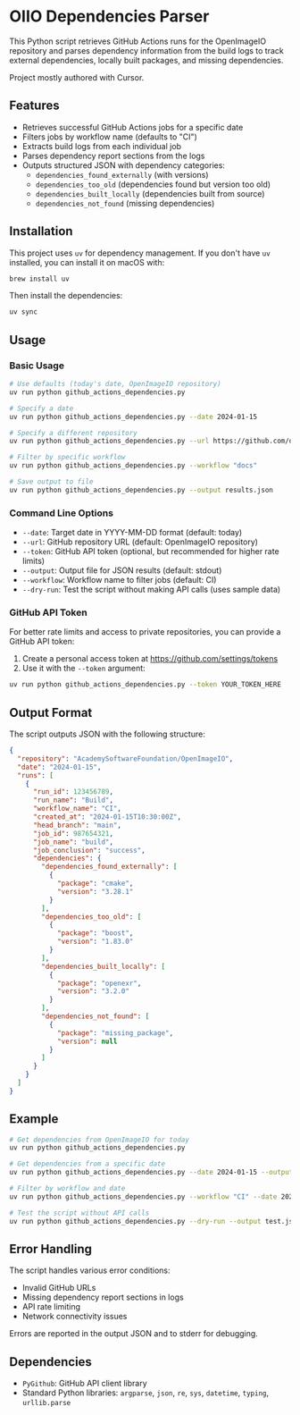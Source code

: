 # OIIO Dependencies Parser

This Python script retrieves GitHub Actions runs for the OpenImageIO repository and parses dependency information from the build logs to track external dependencies, locally built packages, and missing dependencies.

Project mostly authored with Cursor.

## Features

- Retrieves successful GitHub Actions jobs for a specific date
- Filters jobs by workflow name (defaults to "CI")
- Extracts build logs from each individual job
- Parses dependency report sections from the logs
- Outputs structured JSON with dependency categories:
  - `dependencies_found_externally` (with versions)
  - `dependencies_too_old` (dependencies found but version too old)
  - `dependencies_built_locally` (dependencies built from source)
  - `dependencies_not_found` (missing dependencies)

## Installation

This project uses `uv` for dependency management. If you don't have `uv` installed, you can install it on macOS  with:

```bash
brew install uv
```

Then install the dependencies:

```bash
uv sync
```

## Usage

### Basic Usage

```bash
# Use defaults (today's date, OpenImageIO repository)
uv run python github_actions_dependencies.py

# Specify a date
uv run python github_actions_dependencies.py --date 2024-01-15

# Specify a different repository
uv run python github_actions_dependencies.py --url https://github.com/owner/repo

# Filter by specific workflow
uv run python github_actions_dependencies.py --workflow "docs"

# Save output to file
uv run python github_actions_dependencies.py --output results.json
```

### Command Line Options

- `--date`: Target date in YYYY-MM-DD format (default: today)
- `--url`: GitHub repository URL (default: OpenImageIO repository)
- `--token`: GitHub API token (optional, but recommended for higher rate limits)
- `--output`: Output file for JSON results (default: stdout)
- `--workflow`: Workflow name to filter jobs (default: CI)
- `--dry-run`: Test the script without making API calls (uses sample data)

### GitHub API Token

For better rate limits and access to private repositories, you can provide a GitHub API token:

1. Create a personal access token at https://github.com/settings/tokens
2. Use it with the `--token` argument:
```bash
uv run python github_actions_dependencies.py --token YOUR_TOKEN_HERE
```

## Output Format

The script outputs JSON with the following structure:

```json
{
  "repository": "AcademySoftwareFoundation/OpenImageIO",
  "date": "2024-01-15",
  "runs": [
    {
      "run_id": 123456789,
      "run_name": "Build",
      "workflow_name": "CI",
      "created_at": "2024-01-15T10:30:00Z",
      "head_branch": "main",
      "job_id": 987654321,
      "job_name": "build",
      "job_conclusion": "success",
      "dependencies": {
        "dependencies_found_externally": [
          {
            "package": "cmake",
            "version": "3.28.1"
          }
        ],
        "dependencies_too_old": [
          {
            "package": "boost",
            "version": "1.83.0"
          }
        ],
        "dependencies_built_locally": [
          {
            "package": "openexr",
            "version": "3.2.0"
          }
        ],
        "dependencies_not_found": [
          {
            "package": "missing_package",
            "version": null
          }
        ]
      }
    }
  ]
}
```

## Example

```bash
# Get dependencies from OpenImageIO for today
uv run python github_actions_dependencies.py

# Get dependencies from a specific date
uv run python github_actions_dependencies.py --date 2024-01-15 --output oiio_deps.json

# Filter by workflow and date
uv run python github_actions_dependencies.py --workflow "CI" --date 2024-01-15 --output ci_jobs_deps.json

# Test the script without API calls
uv run python github_actions_dependencies.py --dry-run --output test.json
```

## Error Handling

The script handles various error conditions:
- Invalid GitHub URLs
- Missing dependency report sections in logs
- API rate limiting
- Network connectivity issues

Errors are reported in the output JSON and to stderr for debugging.

## Dependencies

- `PyGithub`: GitHub API client library
- Standard Python libraries: `argparse`, `json`, `re`, `sys`, `datetime`, `typing`, `urllib.parse` 

